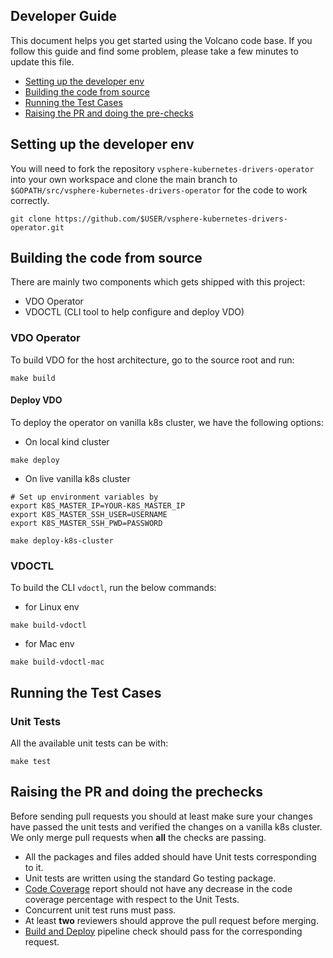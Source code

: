 ## Developer Guide

This document helps you get started using the Volcano code base. If you follow this guide and find some problem, please take a few minutes to update this file.

- [Setting up the developer env](#setting-up-the-developer-env)
- [Building the code from source](#building-the-code-from-source)
- [Running the Test Cases](#running-the-test-cases)
- [Raising the PR and doing the pre-checks](#Raising-the-PR-and-doing-the-prechecks)


## Setting up the developer env

You will need to fork the repository `vsphere-kubernetes-drivers-operator` into your own workspace and clone the main branch to `$GOPATH/src/vsphere-kubernetes-drivers-operator` for the code to work correctly.

```shell
git clone https://github.com/$USER/vsphere-kubernetes-drivers-operator.git
```

## Building the code from source

There are mainly two components which gets shipped with this project:
- VDO Operator
- VDOCTL (CLI tool to help configure and deploy VDO)

### VDO Operator

To build VDO for the host architecture, go to the source root and run:

```shell
make build
```

#### Deploy VDO

To deploy the operator on vanilla k8s cluster, we have the following options:

- On local kind cluster
```shell
make deploy
```
- On live vanilla k8s cluster
```shell
# Set up environment variables by
export K8S_MASTER_IP=YOUR-K8S_MASTER_IP
export K8S_MASTER_SSH_USER=USERNAME
export K8S_MASTER_SSH_PWD=PASSWORD
```

```shell
make deploy-k8s-cluster
```

### VDOCTL

To build the CLI `vdoctl`, run the below commands:

- for Linux env
```shell
make build-vdoctl
```

- for Mac env
```shell
make build-vdoctl-mac
```

## Running the Test Cases

### Unit Tests

All the available unit tests can be with:

```shell
make test
```

## Raising the PR and doing the prechecks

Before sending pull requests you should at least make sure your changes have passed the unit tests and verified the changes on a vanilla k8s cluster. We only merge pull requests when **all** the checks are passing.

- All the packages and files added should have Unit tests corresponding to it.
- Unit tests are written using the standard Go testing package.
- [Code Coverage](https://codecov.io/gh/vmware-tanzu/vsphere-kubernetes-drivers-operator) report should not have any decrease in the code coverage percentage with respect to the Unit Tests.
- Concurrent unit test runs must pass.
- At least **two** reviewers should approve the pull request before merging.
- [Build and Deploy](https://github.com/vmware-tanzu/vsphere-kubernetes-drivers-operator/actions/workflows/BuildAndDeploy.yml) pipeline check should pass for the corresponding request.